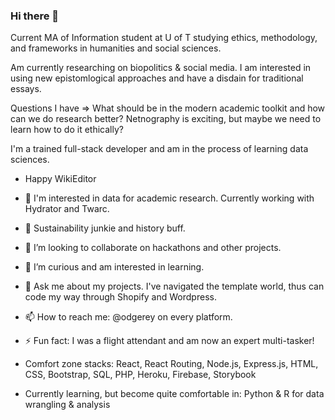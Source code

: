 ### Hi there 👋
Current MA of Information student at U of T studying ethics, methodology, and frameworks in humanities and social sciences. 

Am currently researching on biopolitics & social media. I am interested in using new epistomlogical approaches and have a disdain for traditional essays.

Questions I have => What should be in the modern academic toolkit and how can we do research better? Netnography is exciting, but maybe we need to learn how to do it ethically? 

I'm a trained full-stack developer and am in the process of learning data sciences. 
- Happy WikiEditor  
- 🔭 I'm interested in data for academic research. Currently working with Hydrator and Twarc. 
- 🌱 Sustainability junkie and history buff.  
- 👯 I’m looking to collaborate on hackathons and other projects. 
- 🤔 I’m curious and am interested in learning.
- 💬 Ask me about my projects. I've navigated the template world, thus can code my way through Shopify and Wordpress. 
- 📫 How to reach me: @odgerey on every platform.
- ⚡ Fun fact: I was a flight attendant and am now an expert multi-tasker! 


- Comfort zone stacks: React, React Routing, Node.js, Express.js, HTML, CSS, Bootstrap, SQL, PHP, Heroku, Firebase, Storybook
- Currently learning, but become quite comfortable in: Python & R for data wrangling & analysis

<!--
**odgerey/odgerey** is a ✨ _special_ ✨ repository because its `README.md` (this file) appears on your GitHub profile.

Here are some ideas to get you started:

- 🔭 I’m currently working on a DJing platform, a wordpress site, a squarespace site, two shopifys and one react site. 
- 🌱 I’m currently learning history and sustainability at the University of Concordia, as well as through MOOC edX. 
- 👯 I’m looking to collaborate on hackathons. 
- 🤔 I’m looking for help with BUGS.
- 💬 Ask me about my 1001 projects.
- 📫 How to reach me: @odgerey on every platform.
- ⚡ Fun fact: I was a flight attendant.
-->
